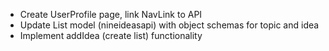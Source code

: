 - Create UserProfile page, link NavLink to API
- Update List model (nineideasapi) with object schemas for topic and idea
- Implement addIdea (create list) functionality
